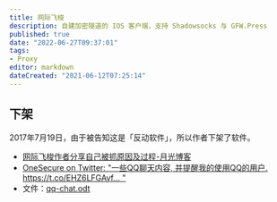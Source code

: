 ```yaml
---
title: 网际飞梭
description: 自建加密隧道的 IOS 客户端，支持 Shadowsocks 与 GFW.Press
published: true
date: "2022-06-27T09:37:01"
tags:
- Proxy
editor: markdown
dateCreated: "2021-06-12T07:25:14"
---
```


## 下架

2017年7月19日，由于被告知这是「反动软件」，所以作者下架了软件。

+   [网际飞梭作者分享自己被抓原因及过程-月光博客](https://web.archive.org/web/20170721043616/http://www.williamlong.info/archives/5040.html)
+   [OneSecure on Twitter: "一些QQ聊天内容, 并提醒我的使用QQ的用户. https://t.co/EHZ6LFGAyf… "](https://web.archive.org/web/20210612072716/https://twitter.com/OneSecureApp/status/887539552147062784)
+   文件：[qq-chat.odt](/src/网际飞梭/qq-chat.odt)
